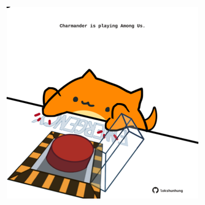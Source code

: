 <!-- built at 30/07/2024, 04:00:55 UTC -->
<p align="center">
  <img width="500" height="500" src="./ReadmeImage.svg">
</p>
